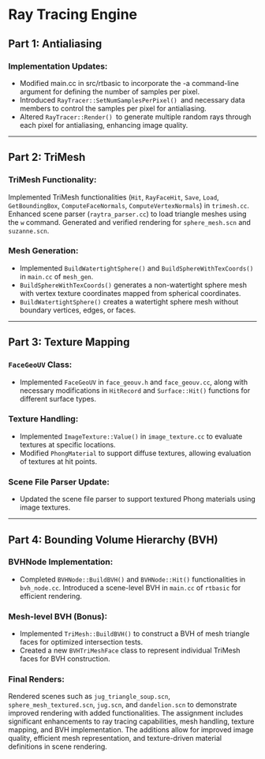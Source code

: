 # Ray Tracing Engine

## Part 1: Antialiasing

### Implementation Updates:
- Modified main.cc in src/rtbasic to incorporate the -a command-line argument for defining the number of samples per pixel.
- Introduced `RayTracer::SetNumSamplesPerPixel() `and necessary data members to control the samples per pixel for antialiasing.
- Altered `RayTracer::Render() `to generate multiple random rays through each pixel for antialiasing, enhancing image quality.
----- 

## Part 2: TriMesh

### TriMesh Functionality:

Implemented TriMesh functionalities (`Hit`, `RayFaceHit`, `Save`, `Load`, `GetBoundingBox`, `ComputeFaceNormals`, `ComputeVertexNormals`) in `trimesh.cc`.
Enhanced scene parser (`raytra_parser.cc`) to load triangle meshes using the `w` command.
Generated and verified rendering for `sphere_mesh.scn` and `suzanne.scn`.

### Mesh Generation:

- Implemented `BuildWatertightSphere()` and `BuildSphereWithTexCoords()` in `main.cc` of `mesh_gen`.
- `BuildSphereWithTexCoords()` generates a non-watertight sphere mesh with vertex texture coordinates mapped from spherical coordinates.
- `BuildWatertightSphere()` creates a watertight sphere mesh without boundary vertices, edges, or faces.
-----

## Part 3: Texture Mapping

### `FaceGeoUV` Class:
- Implemented `FaceGeoUV` in `face_geouv.h` and `face_geouv.cc`, along with necessary modifications in `HitRecord` and `Surface::Hit()` functions for different surface types.

### Texture Handling:

- Implemented `ImageTexture::Value()` in `image_texture.cc` to evaluate textures at specific locations.
- Modified `PhongMaterial` to support diffuse textures, allowing evaluation of textures at hit points.

### Scene File Parser Update:

- Updated the scene file parser to support textured Phong materials using image textures.

------

## Part 4: Bounding Volume Hierarchy (BVH)
### BVHNode Implementation:

- Completed `BVHNode::BuildBVH()` and `BVHNode::Hit()` functionalities in `bvh_node.cc`.
Introduced a scene-level BVH in `main.cc` of `rtbasic` for efficient rendering.

### Mesh-level BVH (Bonus):
- Implemented `TriMesh::BuildBVH()` to construct a BVH of mesh triangle faces for optimized intersection tests.
- Created a new `BVHTriMeshFace` class to represent individual TriMesh faces for BVH construction.

### Final Renders:
Rendered scenes such as `jug_triangle_soup.scn`, `sphere_mesh_textured.scn`, `jug.scn`, and `dandelion.scn` to demonstrate improved rendering with added functionalities.
The assignment includes significant enhancements to ray tracing capabilities, mesh handling, texture mapping, and BVH implementation. The additions allow for improved image quality, efficient mesh representation, and texture-driven material definitions in scene rendering.